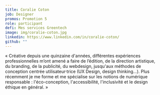 ```yaml
---
title: Coralie Coton
job: Designer
promos: Promotion 5
role: participant
defi: Mes services Greentech
image: img/coralie-coton.jpg
linkedin: https://www.linkedin.com/in/coralie-coton/
github: ""
---
```

« Créative depuis une quinzaine d'années, différentes expériences professionnelles m’ont amené a faire de l’édition, de la direction artistique, du branding, de la publicité, du webdesign, jusqu'aux méthodes de conception centrée utilisateur·trice (UX Design, design thinking…). Plus récemment je me forme et me spécialise sur les notions de numérique responsable : l'éco-conception, l'accessibilité, l'inclusivité et le design éthique en général. »